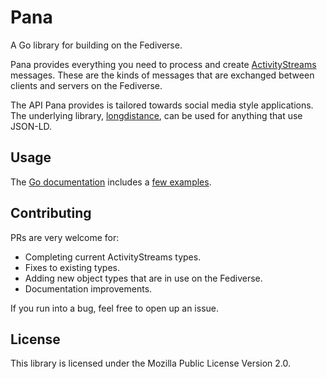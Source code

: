 # Pana

A Go library for building on the Fediverse.

Pana provides everything you need to process and create [ActivityStreams][as] messages. These are the kinds of messages that are exchanged between clients and servers on the Fediverse.

[as]: https://www.w3.org/TR/activitystreams-core/

The API Pana provides is tailored towards social media style applications. The underlying library, [longdistance][ld], can be used for anything that use JSON-LD.

[ld]: https://codeberg.org/daenney/longdistance

## Usage

The [Go documentation][godoc] includes a [few examples][godocex].

[godoc]: https://pkg.go.dev/code.dny.dev/pana
[godocex]: https://pkg.go.dev/code.dny.dev/pana#pkg-examples

## Contributing

PRs are very welcome for:
* Completing current ActivityStreams types.
* Fixes to existing types.
* Adding new object types that are in use on the Fediverse.
* Documentation improvements.

If you run into a bug, feel free to open up an issue.

## License

This library is licensed under the Mozilla Public License Version 2.0.
